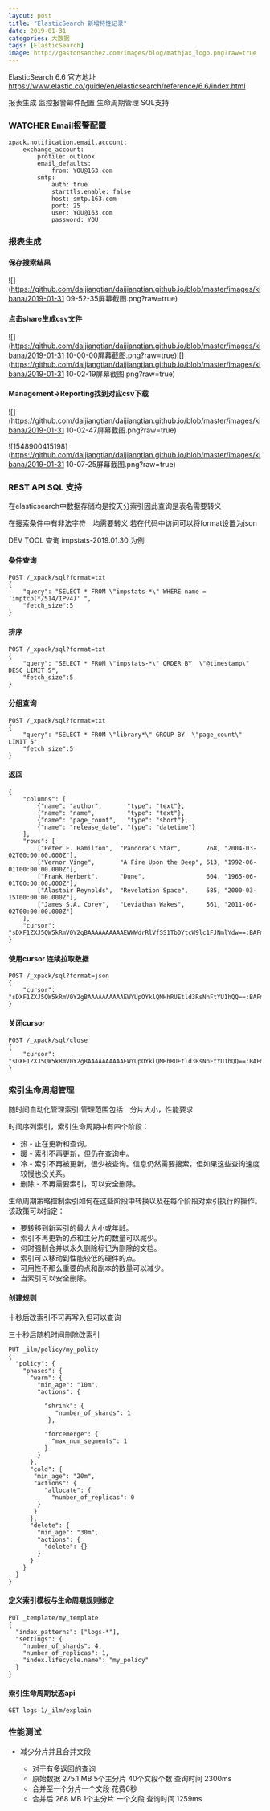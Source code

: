 ```yaml
---
layout: post
title: "ElasticSearch 新增特性记录"
date: 2019-01-31
categories: 大数据
tags: [ElasticSearch]
image: http://gastonsanchez.com/images/blog/mathjax_logo.png?raw=true
---
```


ElasticSearch 6.6 官方地址
https://www.elastic.co/guide/en/elasticsearch/reference/6.6/index.html

报表生成  监控报警邮件配置  生命周期管理  SQL支持

<!-- more -->

### WATCHER Email报警配置

```
xpack.notification.email.account:
    exchange_account:
        profile: outlook
        email_defaults:
            from: YOU@163.com
        smtp:
            auth: true
            starttls.enable: false
            host: smtp.163.com
            port: 25
            user: YOU@163.com
            password: YOU

```

### 报表生成

#### 保存搜索结果

![](https://github.com/daijiangtian/daijiangtian.github.io/blob/master/images/kibana/2019-01-31 09-52-35屏幕截图.png?raw=true)

#### 点击share生成csv文件

![](https://github.com/daijiangtian/daijiangtian.github.io/blob/master/images/kibana/2019-01-31 10-00-00屏幕截图.png?raw=true)![](https://github.com/daijiangtian/daijiangtian.github.io/blob/master/images/kibana/2019-01-31 10-02-19屏幕截图.png?raw=true)

#### Management->Reporting找到对应csv下载

![](https://github.com/daijiangtian/daijiangtian.github.io/blob/master/images/kibana/2019-01-31 10-02-47屏幕截图.png?raw=true)

![1548900415198](https://github.com/daijiangtian/daijiangtian.github.io/blob/master/images/kibana/2019-01-31 10-07-25屏幕截图.png?raw=true)



### REST API SQL 支持

在elasticsearch中数据存储均是按天分索引因此查询是表名需要转义

在搜索条件中有非法字符　均需要转义  若在代码中访问可以将format设置为json

DEV TOOL 查询 impstats-2019.01.30 为例

#### 条件查询

```
POST /_xpack/sql?format=txt
{
    "query": "SELECT * FROM \"impstats-*\" WHERE name = 'imptcp(*/514/IPv4)' ",
    "fetch_size":5
}
```

#### 排序

```
POST /_xpack/sql?format=txt
{
    "query": "SELECT * FROM \"impstats-*\" ORDER BY  \"@timestamp\" DESC LIMIT 5",
    "fetch_size":5
}
```

#### 分组查询

```
POST /_xpack/sql?format=txt
{
    "query": "SELECT * FROM \"library*\" GROUP BY  \"page_count\" LIMIT 5",
    "fetch_size":5
}
```

#### 返回

```
{
    "columns": [
        {"name": "author",       "type": "text"},
        {"name": "name",         "type": "text"},
        {"name": "page_count",   "type": "short"},
        {"name": "release_date", "type": "datetime"}
    ],
    "rows": [
        ["Peter F. Hamilton",  "Pandora's Star",       768, "2004-03-02T00:00:00.000Z"],
        ["Vernor Vinge",       "A Fire Upon the Deep", 613, "1992-06-01T00:00:00.000Z"],
        ["Frank Herbert",      "Dune",                 604, "1965-06-01T00:00:00.000Z"],
        ["Alastair Reynolds",  "Revelation Space",     585, "2000-03-15T00:00:00.000Z"],
        ["James S.A. Corey",   "Leviathan Wakes",      561, "2011-06-02T00:00:00.000Z"]
    ],
    "cursor": "sDXF1ZXJ5QW5kRmV0Y2gBAAAAAAAAAAEWWWdrRlVfSS1TbDYtcW9lc1FJNmlYdw==:BAFmBmF1dGhvcgFmBG5hbWUBZgpwYWdlX2NvdW50AWYMcmVsZWFzZV9kYXRl+v///w8="
}
```

#### 使用cursor 连续拉取数据

```
POST /_xpack/sql?format=json
{
    "cursor": "sDXF1ZXJ5QW5kRmV0Y2gBAAAAAAAAAAEWYUpOYklQMHhRUEtld3RsNnFtYU1hQQ==:BAFmBGRhdGUBZgVsaWtlcwFzB21lc3NhZ2UBZgR1c2Vy9f///w8="
}
```

#### 关闭cursor

```
POST /_xpack/sql/close
{
    "cursor": "sDXF1ZXJ5QW5kRmV0Y2gBAAAAAAAAAAEWYUpOYklQMHhRUEtld3RsNnFtYU1hQQ==:BAFmBGRhdGUBZgVsaWtlcwFzB21lc3NhZ2UBZgR1c2Vy9f///w8="
}
```



### 索引生命周期管理

随时间自动化管理索引 管理范围包括　分片大小，性能要求

时间序列索引，索引生命周期中有四个阶段：

- 热 - 正在更新和查询。
- 暖 - 索引不再更新，但仍在查询中。
- 冷 - 索引不再被更新，很少被查询。信息仍然需要搜索，但如果这些查询速度较慢也没关系。
- 删除 - 不再需要索引，可以安全删除。

生命周期策略控制索引如何在这些阶段中转换以及在每个阶段对索引执行的操作。该政策可以指定：

- 要转移到新索引的最大大小或年龄。
- 索引不再更新的点和主分片的数量可以减少。
- 何时强制合并以永久删除标记为删除的文档。
- 索引可以移动到性能较低的硬件的点。
- 可用性不那么重要的点和副本的数量可以减少。
- 当索引可以安全删除。

#### 创建规则

十秒后改索引不可再写入但可以查询

三十秒后随机时间删除改索引

```
PUT _ilm/policy/my_policy
{
  "policy": {
    "phases": {
      "warm": {
        "min_age": "10m",
        "actions": {

          "shrink": {
             "number_of_shards": 1
           },

          "forcemerge": {
            "max_num_segments": 1
          }
        }
      },
      "cold": {
       "min_age": "20m",
       "actions": {
          "allocate": {
            "number_of_replicas": 0
        }
       }
      },
      "delete": {
        "min_age": "30m",
        "actions": {
          "delete": {}
        }
      }
    }
  }
}
```

#### 定义索引模板与生命周期规则绑定

```
PUT _template/my_template
{
  "index_patterns": ["logs-*"],
  "settings": {
    "number_of_shards": 4,
    "number_of_replicas": 1,
    "index.lifecycle.name": "my_policy"
  }
}
```

#### 索引生命周期状态api

```
GET logs-1/_ilm/explain
```



### 性能测试

*   减少分片并且合并文段

    *   对于有多返回的查询
    *   原始数据 275.1 MB 5个主分片 40个文段个数 查询时间 2300ms
    *   合并至一个分片一个文段 花费6秒
    *   合并后 268 MB 1个主分片 一个文段 查询时间 1259ms








